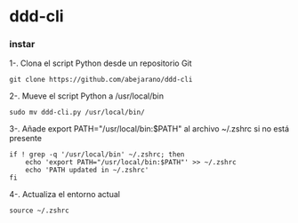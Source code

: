 # ddd-cli


### instar
1-. Clona el script Python desde un repositorio Git
```
git clone https://github.com/abejarano/ddd-cli
```

2-. Mueve el script Python a /usr/local/bin
```
sudo mv ddd-cli.py /usr/local/bin/
```
3-. Añade export PATH="/usr/local/bin:$PATH" al archivo ~/.zshrc si no está presente
```
if ! grep -q '/usr/local/bin' ~/.zshrc; then
    echo 'export PATH="/usr/local/bin:$PATH"' >> ~/.zshrc
    echo 'PATH updated in ~/.zshrc'
fi
```
4-. Actualiza el entorno actual
```
source ~/.zshrc

```
